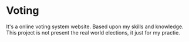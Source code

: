 # Voting
It's a online voting system website. Based upon my skills and knowledge. 
This project is not present the real world elections, it just for my practie.
